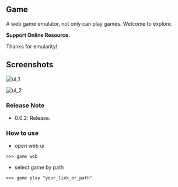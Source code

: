 ## Game

A web game emulator, not only can play games. Welcome to explore.

**Support Online Resource.**

Thanks for emularity!


## Screenshots

![ui_1](game/ui_1.jpg)

![ui_2](game/ui_2.jpg)


### Release Note
* 0.0.2: Release.


### How to use
* open web ui
```shell
>>> game web
```

* select game by path
```shell
>>> game play "your_link_or_path"
```
